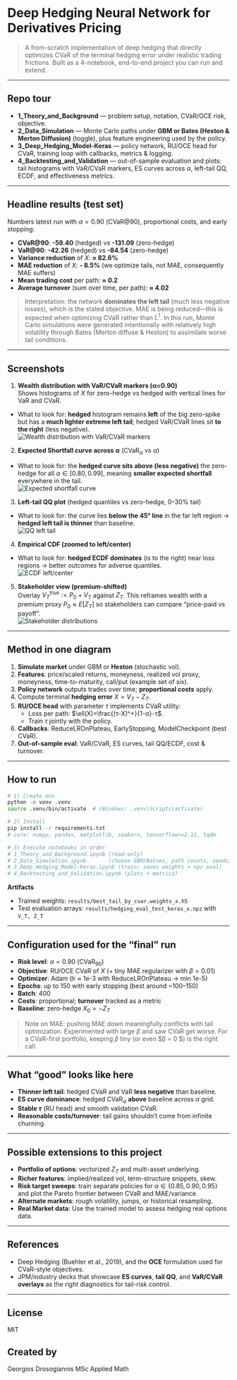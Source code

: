 # Deep Hedging Neural Network for Derivatives Pricing

> A from-scratch implementation of deep hedging that directly optimizes CVaR of the terminal hedging error under realistic trading frictions. Built as a 4-notebook, end-to-end project you can run and extend.


---

## Repo tour

- **1_Theory_and_Background** — problem setup, notation, CVaR/OCE risk, objective.
- **2_Data_Simulation** — Monte Carlo paths under **GBM or Bates (Heston & Merton Diffusion)** (toggle), plus feature engineering used by the policy.
- **3_Deep_Hedging_Model-Keras** — policy network, RU/OCE head for CVaR, training loop with callbacks, metrics & logging.
- **4_Backtesting_and_Validation** — out-of-sample evaluation and plots: tail histograms with VaR/CVaR markers, ES curves across $α$, left-tail QQ, ECDF, and effectiveness metrics.

---

## Headline results (test set)

Numbers latest run with $α=0.90$ (CVaR@90), proportional costs, and early stopping:

- **CVaR@90**: **-59.40** (hedged) vs **-131.09** (zero-hedge)  
- **VaR@90**: **-42.26** (hedged) vs **-84.54** (zero-hedge)  
- **Variance reduction** of $X$: **≈ 82.6%**  
- **MAE reduction** of $X$: **- 8.5%** (we optimize tails, not MAE, consequently MAE suffers)  
- **Mean trading cost** per path: **≈ 0.2**  
- **Average turnover** (sum over time, per path): **≈ 4.02**

> Interpretation: the network **dominates the left tail** (much less negative losses), which is the stated objective. MAE is being reduced—this is expected when optimizing CVaR rather than $L^1$. In this run, Monte Carlo simulations were generated intentionally with relatively high volatility through Bates (Merton diffuse & Heston) to assimilate worse tail conditions.

---

## Screenshots


1) **Wealth distribution with VaR/CVaR markers (α=0.90)**  
Shows histograms of $X$ for zero-hedge vs hedged with vertical lines for VaR and CVaR.  
- What to look for: **hedged** histogram remains **left** of the big zero-spike but has a **much lighter extreme left tail**; hedged VaR/CVaR lines sit **to the right** (less negative).  
![Wealth distribution with VaR/CVaR markers](docs/figs/fig_wealth_hist_alpha90.png)

2) **Expected Shortfall curve across α** (CVaR$_α$ vs $α$)  
- What to look for: the **hedged curve sits above (less negative)** the zero-hedge for all $α∈[0.80,0.99]$, meaning **smaller expected shortfall** everywhere in the tail.  
![Expected shortfall curve](docs/figs/fig_cvar_vs_alpha.png)

3) **Left-tail QQ plot** (hedged quantiles vs zero-hedge, 0–30% tail)  
- What to look for: the curve lies **below the 45° line** in the far left region → **hedged left tail is thinner** than baseline.  
![QQ left tail](docs/figs/fig_left_tail_qq.png)

4) **Empirical CDF (zoomed to left/center)**  
- What to look for: **hedged ECDF dominates** (is to the right) near loss regions → better outcomes for adverse quantiles.  
![ECDF left/center](docs/figs/fig_ecdf_left.png)

5) **Stakeholder view (premium-shifted)**  
Overlay $V_T^{true} := P_0 + V_T$ against $Z_T$. This reframes wealth with a premium proxy $P_0≈E[Z_T]$ so stakeholders can compare “price-paid vs payoff”.  
![Stakeholder distributions](docs/figs/fig_stakeholder_shift.png)


---

## Method in one diagram

1. **Simulate market** under GBM or **Heston** (stochastic vol).  
2. **Features**: price/scaled returns, moneyness, realized vol proxy, moneyness, time-to-maturity, call/put (example set of six).  
3. **Policy network** outputs trades over time; **proportional costs** apply.  
4. Compute terminal **hedging error** $X=V_T-Z_T$.  
5. **RU/OCE head** with parameter $τ$ implements CVaR utility:  
   - Loss per path: $\ell(X)=\frac{(τ-X)^+}{1-α}-τ$.  
   - Train $τ$ jointly with the policy.  
6. **Callbacks**: ReduceLROnPlateau, EarlyStopping, ModelCheckpoint (best CVaR).  
7. **Out-of-sample eval**: VaR/CVaR, ES curves, tail QQ/ECDF, cost & turnover.

---

## How to run

```bash
# 1) Create env
python -m venv .venv
source .venv/bin/activate  # (Windows: .venv\Scripts\activate)

# 2) Install
pip install -r requirements.txt
# core: numpy, pandas, matplotlib, seaborn, tensorflow>=2.12, tqdm

# 3) Execute notebooks in order
# 1_Theory_and_Background.ipynb (read-only)
# 2_Data_Simulation.ipynb       (choose GBM/Batses, path counts, seeds)
# 3_Deep_Hedging_Model-Keras.ipynb (train; saves weights + npz eval)
# 4_Backtesting_and_Validation.ipynb (plots + metrics)
```

**Artifacts**  
- Trained weights: `results/best_tail_by_cvar.weights_x.h5`  
- Test evaluation arrays: `results/hedging_eval_test_keras_x.npz` with `V_T, Z_T`  

---

## Configuration used for the “final” run

- **Risk level**: $α = 0.90$ (CVaR$_{90}$)  
- **Objective**: RU/OCE CVaR of $X$ (+ tiny MAE regularizer with $β=0.01$)  
- **Optimizer**: Adam (lr ≈ 1e-3 with ReduceLROnPlateau → min 1e-5)  
- **Epochs**: up to 150 with early stopping (best around ~100–150)  
- **Batch**: 400  
- **Costs**: proportional; **turnover** tracked as a metric  
- **Baseline**: zero-hedge $X_0=-Z_T$

> Note on MAE: pushing MAE down meaningfully conflicts with tail optimization. Experimented with large $β$ and saw CVaR get worse. For a CVaR-first portfolio, keeping $β$ tiny (or even  $β = 0 $) is the right call.

---

## What “good” looks like here

- **Thinner left tail**: hedged CVaR and VaR **less negative** than baseline.  
- **ES curve dominance**: hedged CVaR$_α$ **above** baseline across $α$ grid.  
- **Stable $τ$** (RU head) and smooth validation CVaR.  
- **Reasonable costs/turnover**: tail gains shouldn’t come from infinite churning.

---

## Possible extensions to this project

 
- **Portfolio of options**: vectorized $Z_T$ and multi-asset underlying.  
- **Richer features**: implied/realized vol, term-structure snippets, skew.  
- **Risk target sweeps**: train separate policies for $α∈\{0.85,0.90,0.95\}$ and plot the Pareto frontier between CVaR and MAE/variance.  
- **Alternate markets**: rough volatility, jumps, or historical resampling.
- **Real Market data**: Use the trained model to assess hedging real options data.

---

## References

- Deep Hedging (Buehler et al., 2019), and the **OCE** formulation used for CVaR-style objectives.  
- JPM/industry decks that showcase **ES curves**, **tail QQ**, and **VaR/CVaR overlays** as the right diagnostics for tail-risk control.

---

## License

MIT

## Created by
Georgios Drosogiannis
MSc Applied Math
